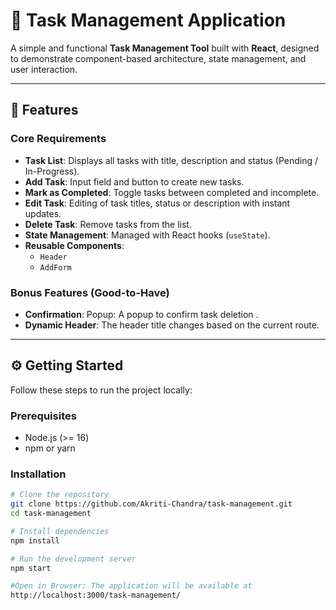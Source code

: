 # 📝 Task Management Application

A simple and functional **Task Management Tool** built with **React**, designed to demonstrate component-based architecture, state management, and user interaction.

---

## 📌 Features

### Core Requirements

- **Task List**: Displays all tasks with title, description and status (Pending / In-Progress).
- **Add Task**: Input field and button to create new tasks.
- **Mark as Completed**: Toggle tasks between completed and incomplete.
- **Edit Task**: Editing of task titles, status or description with instant updates.
- **Delete Task**: Remove tasks from the list.
- **State Management**: Managed with React hooks (`useState`).
- **Reusable Components**:
  - `Header`
  - `AddForm`

### Bonus Features (Good-to-Have)

- **Confirmation**: Popup: A popup to confirm task deletion .
- **Dynamic Header**: The header title changes based on the current route.

---

## ⚙️ Getting Started

Follow these steps to run the project locally:

### Prerequisites

- Node.js (>= 16)
- npm or yarn

### Installation

```bash
# Clone the repository
git clone https://github.com/Akriti-Chandra/task-management.git
cd task-management

# Install dependencies
npm install

# Run the development server
npm start

#Open in Browser: The application will be available at
http://localhost:3000/task-management/
```
